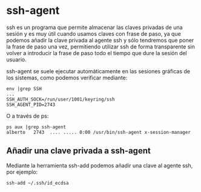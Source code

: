 # ssh-agent

ssh es un programa que permite almacenar las claves privadas de una
sesión y es muy útil cuando usamos claves con frase de paso, ya que
podemos añadir la clave privada al agente ssh y sólo tendremos que
poner la frase de paso una vez, permitiendo utilizar ssh de forma
transparente sin volver a introducir la frase de paso todo el tiempo
que dure la sesión del usuario.

ssh-agent se suele ejecutar automáticamente en las sesiones gráficas
de los sistemas, como podemos verificar mediante:

```
env |grep SSH
...
SSH_AUTH_SOCK=/run/user/1001/keyring/ssh
SSH_AGENT_PID=2743
```

O a través de ps:

```
ps aux |grep ssh-agent
alberto   2743  .... ..... 0:00 /usr/bin/ssh-agent x-session-manager
```

## Añadir una clave privada a ssh-agent

Mediante la herramienta ssh-add podemos añadir una clave al agente
ssh, por ejemplo:

```
ssh-add ~/.ssh/id_ecdsa
```
